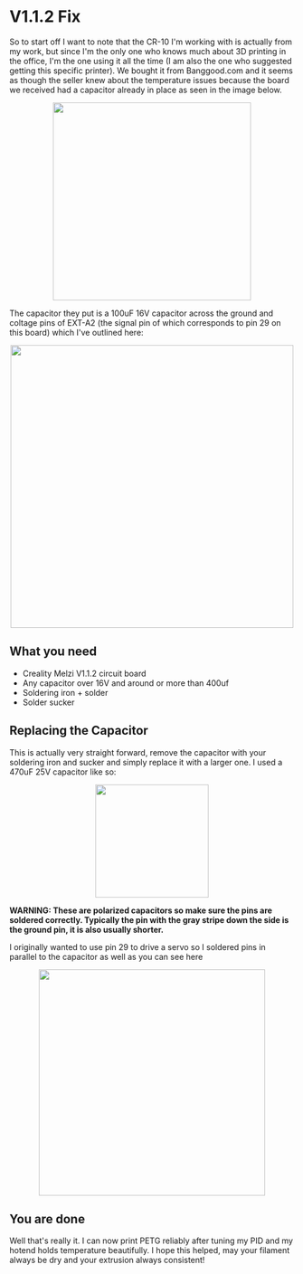 # V1.1.2 Fix

So to start off I want to note that the CR-10 I'm working with is actually from my work, but since I'm the only one who knows much about 3D printing in the office, I'm the one using it all the time (I am also the one who suggested getting this specific printer). We bought it from Banggood.com and it seems as though the seller knew about the temperature issues because the board we received had a capacitor already in place as seen in the image below.

<p align="center">
<img src="https://github.com/tylerkalinowicz/Melzi-1.1.2-2.0-Temperature-Fluctuation-Fix/blob/master/1.1.2%20Original%20Capacitor.jpg" width="350">
</p>

The capacitor they put is a 100uF 16V capacitor across the ground and coltage pins of EXT-A2 (the signal pin of which corresponds to pin 29 on this board) which I've outlined here:

<p align="center">
<img src="https://github.com/tylerkalinowicz/Melzi-1.1.2-2.0-Temperature-Fluctuation-Fix/blob/master/1.1.2%20EXT-A2%20Pins.jpg" width="500">
</p>

## What you need

- Creality Melzi V1.1.2 circuit board
- Any capacitor over 16V and around or more than 400uf
- Soldering iron + solder
- Solder sucker

## Replacing the Capacitor

This is actually very straight forward, remove the capacitor with your soldering iron and sucker and simply replace it with a larger one. I used a 470uF 25V capacitor like so:

<p align="center">
<img src="http://www.ashopbd.com/wp-content/uploads/2016/04/470uf_25v.jpg" width="200">
</p>

**WARNING: These are polarized capacitors so make sure the pins are soldered correctly. Typically the pin with the gray stripe down the side is the ground pin, it is also usually shorter.**

I originally wanted to use pin 29 to drive a servo so I soldered pins in parallel to the capacitor as well as you can see here

<p align="center">
<img src="https://github.com/tylerkalinowicz/Melzi-1.1.2-2.0-Temperature-Fluctuation-Fix/blob/master/Upgraded%20capacitor.jpg" width="400">
</p>

## You are done

Well that's really it. I can now print PETG reliably after tuning my PID and my hotend holds temperature beautifully. I hope this helped, may your filament always be dry and your extrusion always consistent! 
